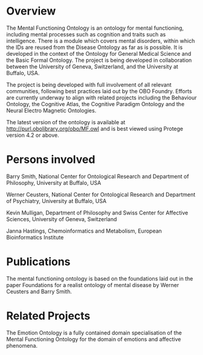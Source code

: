 # Overview

The Mental Functioning Ontology is an ontology for mental functioning, including mental processes such as cognition and traits such as intelligence. There is a module which covers mental disorders, within which the IDs are reused from the Disease Ontology as far as is possible. It is developed in the context of the Ontology for General Medical Science and the Basic Formal Ontology. The project is being developed in collaboration between the University of Geneva, Switzerland, and the University at Buffalo, USA.

The project is being developed with full involvement of all relevant communities, following best practices laid out by the OBO Foundry. Efforts are currently underway to align with related projects including the Behaviour Ontology, the Cognitive Atlas, the Cognitive Paradigm Ontology and the Neural Electro Magnetic Ontologies.

The latest version of the ontology is available at http://purl.obolibrary.org/obo/MF.owl and is best viewed using Protege version 4.2 or above.

# Persons involved

Barry Smith, National Center for Ontological Research and Department of Philosophy, University at Buffalo, USA

Werner Ceusters, National Center for Ontological Research and Department of Psychiatry, University at Buffalo, USA

Kevin Mulligan, Department of Philosophy and Swiss Center for Affective Sciences, University of Geneva, Switzerland

Janna Hastings, Chemoinformatics and Metabolism, European Bioinformatics Institute


# Publications

The mental functioning ontology is based on the foundations laid out in the paper Foundations for a realist ontology of mental disease by Werner Ceusters and Barry Smith.

# Related Projects

The Emotion Ontology is a fully contained domain specialisation of the Mental Functioning Ontology for the domain of emotions and affective phenomena.


